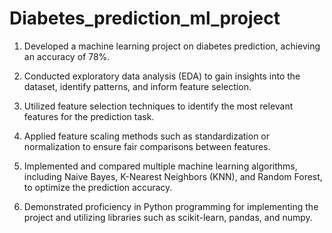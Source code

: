 # Diabetes_prediction_ml_project
1. Developed a machine learning project on diabetes prediction, achieving an accuracy of 78%.
2. Conducted exploratory data analysis (EDA) to gain insights into the dataset, identify patterns, and inform feature selection.
3. Utilized feature selection techniques to identify the most relevant features for the prediction task.
4. Applied feature scaling methods such as standardization or normalization to ensure fair comparisons between features.
5. Implemented and compared multiple machine learning algorithms, including Naive Bayes, K-Nearest Neighbors (KNN), and Random Forest, to optimize the prediction accuracy.

6. Demonstrated proficiency in Python programming for implementing the project and utilizing libraries such as scikit-learn, pandas, and numpy.

